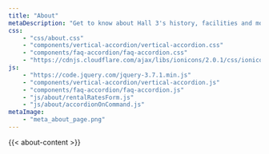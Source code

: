 ```yaml
---
title: "About"
metaDescription: "Get to know about Hall 3's history, facilities and more."
css: 
    - "css/about.css"
    - "components/vertical-accordion/vertical-accordion.css"
    - "components/faq-accordion/faq-accordion.css"
    - "https://cdnjs.cloudflare.com/ajax/libs/ionicons/2.0.1/css/ionicons.min.css"
js: 
    - "https://code.jquery.com/jquery-3.7.1.min.js"
    - "components/vertical-accordion/vertical-accordion.js"
    - "components/faq-accordion/faq-accordion.js"
    - "js/about/rentalRatesForm.js"
    - "js/about/accordionOnCommand.js"
metaImage:
    - "meta_about_page.png"
---
```


{{< about-content >}}
